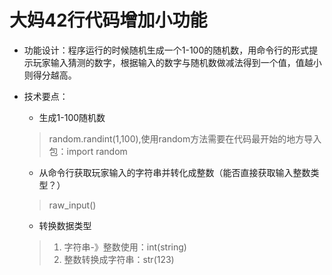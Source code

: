 # 大妈42行代码增加小功能
*   功能设计：程序运行的时候随机生成一个1-100的随机数，用命令行的形式提示玩家输入猜测的数字，根据输入的数字与随机数做减法得到一个值，值越小则得分越高。

*   技术要点：
    * 生成1-100随机数
    > random.randint(1,100),使用random方法需要在代码最开始的地方导入包：import random
    * 从命令行获取玩家输入的字符串并转化成整数（能否直接获取输入整数类型？）
    > raw_input()
    * 转换数据类型
    >  1. 字符串-》整数使用：int(string)
    >  2. 整数转换成字符串：str(123)

    

